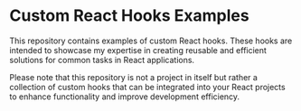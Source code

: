 # Custom React Hooks Examples

This repository contains examples of custom React hooks. These hooks are intended to showcase my expertise in creating reusable and efficient solutions for common tasks in React applications.

Please note that this repository is not a project in itself but rather a collection of custom hooks that can be integrated into your React projects to enhance functionality and improve development efficiency.